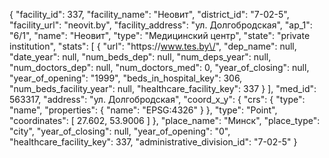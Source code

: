 {
    "facility_id": 337,
    "facility_name": "Неовит",
    "district_id": "7-02-5",
    "facility_url": "neovit.by",
    "facility_address": "ул. Долгобродская",
    "ap_1": "6\/1",
    "name": "Неовит",
    "type": "Медицинский центр",
    "state": "private institution",
    "stats": [
        {
            "url": "https:\/\/www.tes.by\/",
            "dep_name": null,
            "date_year": null,
            "num_beds_dep": null,
            "num_deps_year": null,
            "num_doctors_dep": null,
            "num_doctors_med": 0,
            "year_of_closing": null,
            "year_of_opening": "1999",
            "beds_in_hospital_key": 306,
            "num_beds_facility_year": null,
            "healthcare_facility_key": 337
        }
    ],
    "med_id": 563317,
    "address": "ул. Долгобродская",
    "coord_x_y": {
        "crs": {
            "type": "name",
            "properties": {
                "name": "EPSG:4326"
            }
        },
        "type": "Point",
        "coordinates": [
            27.602,
            53.9006
        ]
    },
    "place_name": "Минск",
    "place_type": "city",
    "year_of_closing": null,
    "year_of_opening": "0",
    "healthcare_facility_key": 337,
    "administrative_division_id": "7-02-5"
}